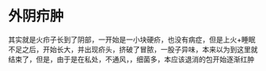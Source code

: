 # 外阴疖肿
其实就是火疖子长到了阴部，一开始是一小块硬疥，也没有病症，但是上火+睡眠不足之后，开始长大，并出现疥头，挤破了冒脓，一股子异味，本来以为到这里就结束了，但是，由于是在私处，不通风，，细菌多，本应该退消的包开始逐渐红肿